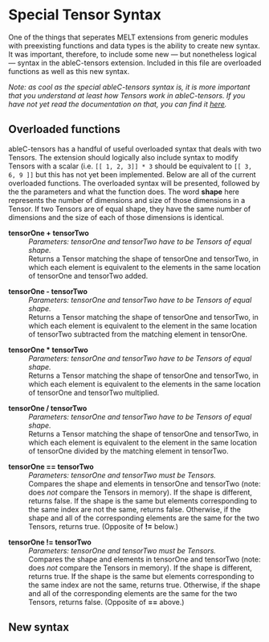 # Special Tensor Syntax
One of the things that seperates MELT extensions from generic modules with preexisting functions and data types is the ability to create new syntax. It was important, therefore, to include some new — but nonetheless logical — syntax in the ableC-tensors extension. Included in this file are overloaded functions as well as this new syntax. 

*Note: as cool as the special ableC-tensors syntax is, it is more important that you understand at least how Tensors work in ableC-tensors. If you have not yet read the documentation on that, you can find it [here](https://github.umn.edu/melt/ableC-tensors/blob/master/learn_ableC_tensors/tensors_and_intervals.md).*

## Overloaded functions
ableC-tensors has a handful of useful overloaded syntax that deals with two Tensors. The extension should logically also include syntax to modify Tensors with a scalar (i.e. `[[ 1, 2, 3]] * 3` should be equivalent to `[[ 3, 6, 9 ]]` but this has not yet been implemented. Below are all of the current overloaded functions. The overloaded syntax will be presented, followed by the the parameters and what the function does. The word **shape** here represents the number of dimensions and size of those dimensions in a Tensor. If two Tensors are of equal shape, they have the same number of dimensions and the size of each of those dimensions is identical. 


<dl>
<b>tensorOne + tensorTwo</b>
  
  <dd><i>Parameters: tensorOne and tensorTwo have to be Tensors of equal shape.</i></dd>
  <dd>Returns a Tensor matching the shape of tensorOne and tensorTwo, in which each element is equivalent to the elements in the same location of tensorOne and tensorTwo added.</dd>
</dl>

<dl>
<b>tensorOne - tensorTwo</b>
  
  <dd><i>Parameters: tensorOne and tensorTwo have to be Tensors of equal shape.</i></dd>
  <dd>Returns a Tensor matching the shape of tensorOne and tensorTwo, in which each element is equivalent to the element in the same location of tensorTwo subtracted from the matching element in tensorOne.</dd>
</dl>

<dl>
<b>tensorOne * tensorTwo</b>
  
  <dd><i>Parameters: tensorOne and tensorTwo have to be Tensors of equal shape.</i></dd>
  <dd>Returns a Tensor matching the shape of tensorOne and tensorTwo, in which each element is equivalent to the elements in the same location of tensorOne and tensorTwo multiplied.</dd>
</dl>

<dl>
<b>tensorOne / tensorTwo</b>
  
  <dd><i>Parameters: tensorOne and tensorTwo have to be Tensors of equal shape.</i></dd>
  <dd>Returns a Tensor matching the shape of tensorOne and tensorTwo, in which each element is equivalent to the element in the same location of tensorOne divided by the matching element in tensorTwo.</dd>
</dl>

<dl>
<b>tensorOne == tensorTwo</b>
  
  <dd><i>Parameters: tensorOne and tensorTwo must be Tensors.</i></dd>
  <dd>Compares the shape and elements in tensorOne and tensorTwo (note: does <i>not</i> compare the Tensors in memory). If the shape is different, returns false. If the shape is the same but elements corresponding to the same index are not the same, returns false. Otherwise, if the shape and all of the corresponding elements are the same for the two Tensors, returns true. (Opposite of <b>!=</b> below.)</dd>
</dl>

<dl>
<b>tensorOne != tensorTwo</b>
  
  <dd><i>Parameters: tensorOne and tensorTwo must be Tensors.</i></dd>
  <dd>Compares the shape and elements in tensorOne and tensorTwo (note: does <i>not</i> compare the Tensors in memory). If the shape is different, returns true. If the shape is the same but elements corresponding to the same index are not the same, returns true. Otherwise, if the shape and all of the corresponding elements are the same for the two Tensors, returns false. (Opposite of <b>==</b> above.)</dd>
</dl>

## New syntax
